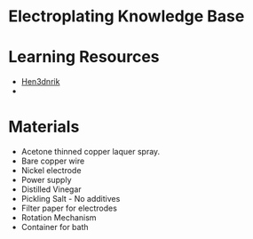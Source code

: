 # Electroplating Knowledge Base

# Learning Resources

* [Hen3dnrik](https://www.youtube.com/c/v0g3l)
* 

# Materials

* Acetone thinned copper laquer spray.
* Bare copper wire
* Nickel electrode
* Power supply
* Distilled Vinegar
* Pickling Salt - No additives
* Filter paper for electrodes
* Rotation Mechanism
* Container for bath

